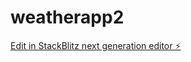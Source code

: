 # weatherapp2

[Edit in StackBlitz next generation editor ⚡️](https://stackblitz.com/~/github.com/mblitz6/weatherapp2)